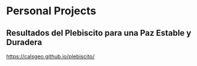 # Personal Projects

## Resultados del Plebiscito para una Paz Estable y Duradera
https://calsgeo.github.io/plebiscito/
